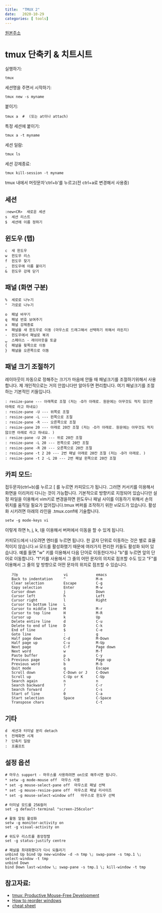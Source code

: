 ```yaml
---
title:  "TMUX 2"
date:   2020-10-29
categories: [ tools]
---
```


[원본주소](https://gist.github.com/ryeonho/7005437)

# tmux 단축키 & 치트시트

실행하기:

    tmux

세션명을 주면서 시작하기:

    tmux new -s myname

붙이기:

    tmux a  #  (또는 at이나 attach)

특정 세션에 붙이기:

    tmux a -t myname

세션 일람:

    tmux ls

세션 강제종료:

    tmux kill-session -t myname

tmux 내에서 머릿문자'ctrl+b'를 누르고(전 ctrl+a로 변경해서 사용중)

## 세션

    :new<CR>  새로운 세션
    s  세션 리스트
    $  세션에 이름 정하기

## 윈도우 (탭)

    c  새 윈도우
    w  윈도우 리스
    f  윈도우 찾기
    ,  윈도우에 이름 붙이기
    &  윈도우 강제 닫기

## 패널 (화면 구분)

    %  세로로 나누기
    "  가로로 나누기
    
    o  패널 바꾸기
    q  패널 번호 보여주기
    x  패널 강제종료
    +  패널을 새 윈도우로 이동 (마우스로 드래그해서 선택하기 위해서 라든지)
    -  윈도우에서 패널로 복귀
    ⍽  스페이스 - 레이아웃을 토글
    {  패널을 욎쪽으로 이동
    }  패널을 오른쪽으로 이동

## 패널 크기 조절하기

레이아웃이 자동으로 정해주는 크기가 마음에 안들 때 패널크기를 조절하기위해서 사용합니다. 제 개인적으로는 거의 안씁니다만 알아두면 편리합니다. 여기 패널크기를 조절하는 기본적인 키들입니다.

    : resize-pane --- 아래쪽로 조절 (저는 -D가 아래로. 원문에는 아무것도 적지 않으면 아래로 라고 하네요)
    : resize-pane -U --- 위쪽로 조절
    : resize-pane -L --- 왼쪽으로 조절
    : resize-pane -R --- 오른쪽으로 조절
    : resize-pane 20 --- 아래로 20칸 조절 (저는 -D가 아래로. 원문에는 아무것도 적지 않으면 아래로 라고 하네요. )
    : resize-pane -U 20 --- 위로 20칸 조절
    : resize-pane -L 20 --- 왼쪽으로 20칸 조절
    : resize-pane -R 20 --- 오른쪽으로 20칸 조절
    : resize-pane -t 2 20 --- 2번 패널 아래로 20칸 조절 (저는 -D가 아래로. )
    : resize-pane -t 2 -L 20 --- 2번 패널 왼쪽으로 20칸 조절

## 카피 모드:

접두문자(ctrl+b)를 누르고 [ 를 누르면 카피모드가 됩니다. 그러면 커서키를 이용해서 화면을 이리저리 다니는 것이 가능합니다. 기본적으로 방향키로 지정되어 있습니다만 설정 파일을 이용해서 vim키로 변경을하면 윈도우나 패널 사이를 이동하기 위해서 손의 위치를 움직일 필요가 없어집니다.tmux 버퍼를 조작하기 위한 vi모드가 있습니다. 활성화 시키려면 아래의 라인을 .tmux.conf에 기술합니다.

    setw -g mode-keys vi

이렇게 하면 h, j, k, l을 이용해서 버퍼에서 이동을 할 수 있게 됩니다.

카피모드에서 나오려면 엔터를 누르면 됩니다. 한 글자 단위로 이동하는 것은 별로 효율적이지 않습니다.vi 모드를 활성화했기 때문에 여러가지 편리한 키들도 활성화 되어 있습니다.
예를 들면 "w" 키를 이용해서 다음 단어로 이동한다거나 "b"를 누르면 앞의 단어로 이동합니다. "f"키를 사용해서 그 줄의 어떤 문자의 의치로 점프할 수도 있고 "F"를 이용해서 그 줄의 앞 방향으로 어떤 문자의 위치로 점프할 수 있습니다.

       기능                     vi             emacs
       Back to indentation     ^              M-m
       Clear selection         Escape         C-g
       Copy selection          Enter          M-w
       Cursor down             j              Down
       Cursor left             h              Left
       Cursor right            l              Right
       Cursor to bottom line   L
       Cursor to middle line   M              M-r
       Cursor to top line      H              M-R
       Cursor up               k              Up
       Delete entire line      d              C-u
       Delete to end of line   D              C-k
       End of line             $              C-e
       Goto line               :              g
       Half page down          C-d            M-Down
       Half page up            C-u            M-Up
       Next page               C-f            Page down
       Next word               w              M-f
       Paste buffer            p              C-y
       Previous page           C-b            Page up
       Previous word           b              M-b
       Quit mode               q              Escape
       Scroll down             C-Down or J    C-Down
       Scroll up               C-Up or K      C-Up
       Search again            n              n
       Search backward         ?              C-r
       Search forward          /              C-s
       Start of line           0              C-a
       Start selection         Space          C-Space
       Transpose chars                        C-t

## 기타

    d  세션과 터미널 분리 detach
    t  전체화면 시계
    ?  단축키 일람
    :  프롬프트

## 설정 옵션

    # 마우스 support - 마우스를 사용하려면 on으로 해주시면 됩니다.
    * setw -g mode-mouse off  마우스 사용
    * set -g mouse-select-pane off  마우스로 패널 선택
    * set -g mouse-resize-pane off  마우스로 패널 리사이즈
    * set -g mouse-select-window off   마우스로 윈도우 선택

    # 터미널 모드를 256컬러
    set -g default-terminal "screen-256color"

    # 활동 알림 활성화
    setw -g monitor-activity on
    set -g visual-activity on

    # 위도우 리스트를 중앙정렬
    set -g status-justify centre

    # 패널을 최대화했다가 다시 되돌리기
    unbind Up bind Up new-window -d -n tmp \; swap-pane -s tmp.1 \; select-window -t tmp
    unbind Down
    bind Down last-window \; swap-pane -s tmp.1 \; kill-window -t tmp

## 참고자료:

* [tmux: Productive Mouse-Free Development](http://pragprog.com/book/bhtmux/tmux)
* [How to reorder windows](http://superuser.com/questions/343572/tmux-how-do-i-reorder-my-windows)
* [cheat sheet](http://cheat.errtheblog.com/s/tmux/)
